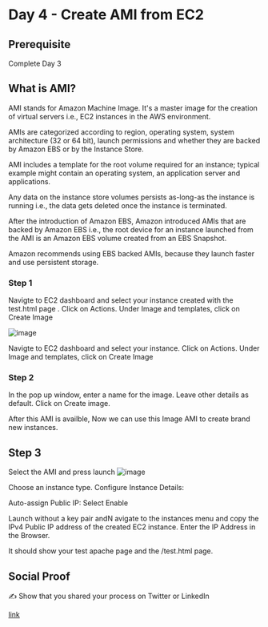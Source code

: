 

# Day 4 - Create AMI from EC2

## Prerequisite

Complete Day 3 

## What is AMI?

AMI stands for Amazon Machine Image. It's a master image for the creation of virtual servers i.e., EC2 instances in the AWS environment.

AMIs are categorized according to region, operating system, system architecture (32 or 64 bit), launch permissions and whether they are backed by Amazon EBS or by the Instance Store.

AMI includes a template for the root volume required for an instance; typical example might contain an operating system, an application server and applications.

Any data on the instance store volumes persists as-long-as the instance is running i.e., the data gets deleted once the instance is terminated.

After the introduction of Amazon EBS, Amazon introduced AMIs that are backed by Amazon EBS i.e., the root device for an instance launched from the AMI is an Amazon EBS volume created from an EBS Snapshot.

Amazon recommends using EBS backed AMIs, because they launch faster and use persistent storage.


### Step 1 

Navigte to EC2 dashboard and select your instance created with the test.html page . Click on Actions. Under Image and templates, click on Create Image

![image](https://user-images.githubusercontent.com/82836111/139907460-2fc69473-99b2-4d90-a433-c4669fb79287.png)

Navigte to EC2 dashboard and select your instance. Click on Actions. Under Image and templates, click on Create Image


### Step 2

In the pop up window, enter a name for the image. Leave other details as default. Click on Create image.

After this AMI is availble, Now we can use this Image AMI to create brand new instances.

## Step 3

Select the AMI and press launch
![image](https://user-images.githubusercontent.com/82836111/139907822-a74bbf04-ad46-48c9-9bf1-c73662c4662f.png)

Choose an instance type. 
Configure Instance Details: 

Auto-assign Public IP: Select Enable

Launch without a key pair andN avigate to the instances menu and copy the IPv4 Public IP address of the created EC2 instance.
Enter the IP Address in the Browser.

It should show your test apache page and the /test.html page.

## Social Proof

✍️ Show that you shared your process on Twitter or LinkedIn

[link](link)
